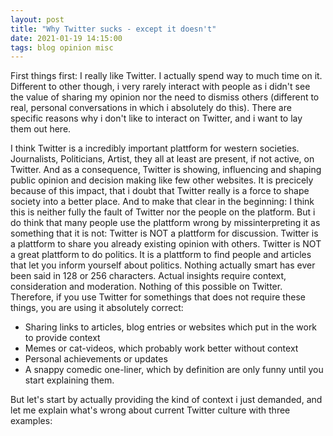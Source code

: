 ```yaml
---
layout: post
title: "Why Twitter sucks - except it doesn't"
date: 2021-01-19 14:15:00
tags: blog opinion misc
---
```



First things first: I really like Twitter. I actually spend way to much time on it. Different to other though, i very rarely interact with people as i didn't see the
value of sharing my opinion nor the need to dismiss others (different to real, personal conversations in which i absolutely do this). There are specific reasons why
i don't like to interact on Twitter, and i want to lay them out here. 

I think Twitter is a incredibly important plattform for western societies. Journalists, Politicians, Artist, they all at least are present, if not active, on Twitter. 
And as a consequence, Twitter is showing, influencing and shaping public opinion and decision making like few other websites. It is precicely because of this impact, that i doubt that Twitter really is a force to shape
society into a better place. And to make that clear in the beginning: I think this is neither fully the fault of Twitter nor the people on the platform. But i do think
that many people use the plattform wrong by missinterpreting it as something that it is not: Twitter is NOT a plattform for discussion. Twitter is a plattform to share
you already existing opinion with others. Twitter is NOT a great plattform to do politics. It is a plattform to find people and articles that let you inform yourself
about politics. Nothing actually smart has ever been said in 128 or 256 characters. Actual insights require context, consideration and moderation. Nothing of this possible on Twitter.
Therefore, if you use Twitter for somethings that does not require these things, you are using it absolutely correct: 
- Sharing links to articles, blog entries or websites which put in the work to provide context
- Memes or cat-videos, which probably work better without context 
- Personal achievements or updates 
- A snappy comedic one-liner, which by definition are only funny until you start explaining them.

But let's start by actually providing the kind of context i just demanded, and let me explain what's wrong about current Twitter culture with three examples:
